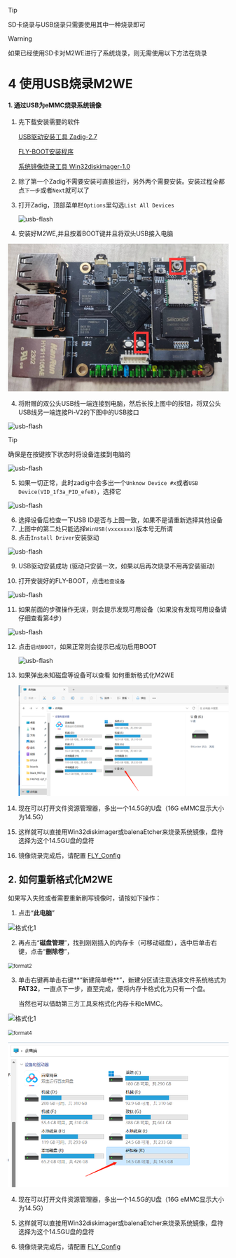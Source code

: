 >[!TIP]
>SD卡烧录与USB烧录只需要使用其中一种烧录即可



>[!WARNING]
>如果已经使用SD卡对M2WE进行了系统烧录，则无需使用以下方法在烧录



# 4 使用USB烧录M2WE

   #### 1. 通过USB为eMMC烧录系统镜像

1. 先下载安装需要的软件

   [USB驱动安装工具 Zadig-2.7](https://cdn.mellow.klipper.cn/Utils/zadig-2.7.exe)

   [FLY-BOOT安装程序](https://cdn.mellow.klipper.cn/Utils/FLY-BOOT-Setup.msi)

   [系统镜像烧录工具 Win32diskimager-1.0](https://cdn.mellow.klipper.cn/Utils/win32diskimager-1.0.0-install.exe)

2. 除了第一个Zadig不需要安装可直接运行，另外两个需要安装。安装过程全都点``下一步``或者``Next``就可以了

3. 打开Zadig，顶部菜单栏``Options``里勾选``List All Devices``

   ![usb-flash](../../images/boards/fly_pi/usb_flash_1.png)

4. 安装好M2WE,并且按着BOOT键并且将双头USB接入电脑

![usb-flash](../../images/boards/fly_pi_v2/m2we.png ":size=42%")

4. 将附赠的双公头USB线一端连接到电脑，然后长按上图中的按钮，将双公头USB线另一端连接Pi-V2的下图中的USB接口

![usb-flash](../../images/boards/fly_pi/usb_flash_4.png ":size=50%")

> [!TIP]
> 确保是在按键按下状态时将设备连接到电脑的

![usb-flash](../../images/boards/fly_pi/usb_flash_5.png ":size=50%")

5. 如果一切正常，此时zadig中会多出一个``Unknow Device #x``或者``USB Device(VID_1f3a_PID_efe8)``，选择它

![usb-flash](../../images/boards/fly_pi/usb_flash_6.png ":size=50%")

6. 选择设备后检查一下USB ID是否与上图一致，如果不是请重新选择其他设备
7. 上图中的第二处只能选择``WinUSB(vxxxxxxx)``版本号无所谓
8. 点击``Install Driver``安装驱动

![usb-flash](../../images/boards/fly_pi/usb_flash_7.png ":size=50%")

9. USB驱动安装成功 (驱动只安装一次，如果以后再次烧录不用再安装驱动)

10. 打开安装好的FLY-BOOT，点击``检查设备``

![usb-flash](../../images/boards/fly_pi/usb_flash_8.png ":size=50%")

11. 如果前面的步骤操作无误，则会提示发现可用设备（如果没有发现可用设备请仔细查看第4步）

![usb-flash](../../images/boards/fly_pi/usb_flash_9.png)

12. 点击``启动BOOT``，如果正常则会提示已成功启用BOOT

    ![usb-flash](../../images/boards/fly_pi/usb_flash_10.png ":size=50%")

13. 如果弹出未知磁盘等设备可以查看 如何重新格式化M2WE

    ![boot](../../images/boards/fly_gemini_v3/boot.png ":size=50%")

14. 现在可以打开文件资源管理器，多出一个14.5G的U盘（16G eMMC显示大小为14.5G）
15. 这样就可以直接用Win32diskimager或balenaEtcher来烧录系统镜像，盘符选择为这个14.5GU盘的盘符
16. 镜像烧录完成后，请配置 [FLY_Config](/board/fly_pi/FLY_π_fly_config.md "点击即可跳转")



## 2. 如何重新格式化M2WE

如果写入失败或者需要重新刷写镜像时，请按如下操作：

1. 点击“**此电脑**” 

![格式化1](../../images/boards/fly_pi/format1.png)

2. 再点击“**磁盘管理**”，找到刚刚插入的内存卡（可移动磁盘），选中后单击右键，点击“**删除卷**”，

<img src="../../images/boards/fly_pi/format2.png" alt="format2" style="zoom: 80%;" />

3. 单击右键再单击右键**“新建简单卷**”，新建分区请注意选择文件系统格式为**FAT32**，一直点下一步，直至完成，便将内存卡格式化为只有一个盘。

   当然也可以借助第三方工具来格式化内存卡和eMMC。

![格式化1](../../images/boards/fly_pi/format3.png)

<img src="../../images/boards/fly_pi/format4.png" alt="format4" style="zoom:80%;" />

![format](../../images/boards/fly_pi/format5.png)

4. 现在可以打开文件资源管理器，多出一个14.5G的U盘（16G eMMC显示大小为14.5G）

5. 这样就可以直接用Win32diskimager或balenaEtcher来烧录系统镜像，盘符选择为这个14.5GU盘的盘符

6. 镜像烧录完成后，请配置 [FLY_Config](/board/fly_pi/FLY_π_fly_config.md "点击即可跳转")
